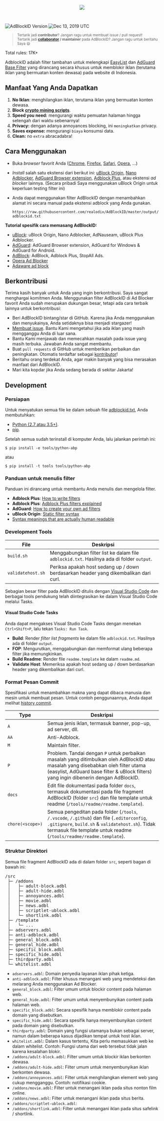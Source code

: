 <p align="center"><img src="https://i.imgur.com/iQB1Uti.jpg" /></p>
<br />

![AdBlockID Version](https://img.shields.io/badge/Version-19.347.717-blue.svg?longCache=true&style=flat-square)
<img src="https://img.shields.io/badge/Updated-Dec 13, 2019 UTC-orange.svg?longCache=true&style=flat-square"
    alt="Dec 13, 2019 UTC" />

> <sup>Tertarik jadi **contributor**? Jangan ragu untuk membuat issue / pull request!
> <br>
> Tertarik jadi **[collaborator](https://help.github.com/en/github/setting-up-and-managing-your-github-user-account/permission-levels-for-a-user-account-repository#collaborator-access-on-a-repository-owned-by-a-user-account) / maintainer** pada AdBlockID? Jangan ragu untuk beritahu Saya 😃</sup>

Total rules: 17K+

AdblockID adalah filter tambahan untuk melengkapi [EasyList](https://github.com/easylist/easylist) dan [AdGuard Base Filter](https://github.com/AdguardTeam/AdguardFilters) yang dirancang secara khusus untuk memblokir iklan (terutama iklan yang bermuatan konten dewasa) pada website di Indonesia.


## Manfaat Yang Anda Dapatkan
1. **No Iklan**: menghilangkan iklan, terutama iklan yang bermuatan konten dewasa.
2. **Block [crypto mining scripts](https://www.mycryptopedia.com/crypto-mining-scripts/)**.
3. **Speed you need:** mengurangi waktu pemuatan halaman hingga setengah dari waktu sebenarnya!
4. **Privacy:** dengan adanya annoyances blocking, ini `meningkatkan` privacy.
5. **Saves expense:** mengurangi `biaya` konsumsi data.
6. **Clean:** no `extra` abracadabra!


## Cara Menggunakan
- Buka *browser* favorit Anda ([Chrome](https://www.google.com/chrome/), [Firefox](https://www.mozilla.org/firefox/), [Safari](http://www.apple.com/safari/), [Opera](http://www.opera.com/), ...)
- *Install* salah satu ekstensi dari berikut ini: [uBlock Origin](https://github.com/gorhill/uBlock#installation), [Nano Adblocker](https://github.com/NanoAdblocker/NanoCore#install-links), [AdGuard Browser extension](https://adguard.com/en/adguard-browser-extension/overview.html), [Adblock Plus](https://adblockplus.org), atau ekstensi *ad blocker* lainnya. (Secara pribadi Saya menggunakan uBlock Origin untuk keperluan testing filter ini)
- Anda dapat menggunakan filter AdBlockID dengan menambahkan alamat ini secara manual pada ekstensi adblock yang Anda gunakan.

   `https://raw.githubusercontent.com/realodix/AdBlockID/master/output/adblockid.txt`

**Tutorial spesifik cara memasang AdBlockID:**
- [uBlock](/docs/uBlock.md): uBlock Origin, Nano Adblocker, AdNauseam, uBlock Plus Adblocker.
- [AdGuard](/docs/Adguard.md): AdGuard Browser extension, AdGuard for Windows & AdGuard for Android.
- [AdBlock](/docs/Adblock-Plus.md): AdBlock, Adblock Plus, StopAll Ads.
- [Opera Ad Blocker](/docs/Opera-AdBlocker.md)
- [Adaware ad block](/docs/adaware-ad-block.md)


## Berkontribusi
Terima kasih banyak untuk Anda yang ingin berkontribusi. Saya sangat menghargai komitmen Anda. Menggunakan filter AdBlockID di Ad Blocker favorit Anda sudah merupakan dukungan besar, tetapi ada cara terbaik lainnya untuk berkontribusi:

- Beri AdBlockID bintang/star di GitHub. Karena jika Anda menggunakan dan menyukainya, Anda setidaknya bisa menjadi stargazer!
- [Membuat issue](https://github.com/realodix/AdBlockID/issues/new/choose). Bantu Kami mengetahui jika ada iklan yang masih mengganggu Anda di luar sana.
- Bantu Kami menjawab dan memecahkan masalah pada issue yang masih terbuka. Jawaban Anda sangat membantu.
- Buat `pull requests` di GitHub untuk memberikan perbaikan dan peningkatan. Otomatis terdaftar sebagai [kontributor](https://github.com/realodix/AdBlockID/graphs/contributors)!
- Beritahu orang terdekat Anda, agar makin banyak yang bisa merasakan manfaat dari AdBlockID.
- Mari kita kopdar jika Anda sedang berada di sekitar Jakarta!


## Development
### Persiapan
Untuk menyatukan semua file ke dalam sebuah file [adblockid.txt](/output/adblockid.txt), Anda membutuhkan:

- [Python (2.7 atau 3.5+)](https://www.python.org/downloads/).
- [pip](https://pypi.org/project/pip/).

Setelah semua sudah terinstall di komputer Anda, lalu jalankan perintah ini:

`$ pip install -e tools/python-abp`

atau

`$ pip install -t tools tools/python-abp`

### Panduan untuk menulis filter

Panduan ini dirancang untuk membantu Anda menulis dan mengelola filter.

- **Adblock Plus**: [How to write filters](https://help.eyeo.com/en/adblockplus/how-to-write-filters)
- **Adblock Plus**: [Adblock Plus filters explained](https://adblockplus.org/filter-cheatsheet)
- **AdGuard**: [How to create your own ad filters](https://kb.adguard.com/en/general/how-to-create-your-own-ad-filters)
- **uBlock Origin**: [Static filter syntax](https://github.com/gorhill/uBlock/wiki/Static-filter-syntax)
- [Syntax meanings that are actually human readable](https://github.com/DandelionSprout/adfilt/blob/master/Wiki/SyntaxMeaningsThatAreActuallyHumanReadable.md)


### Development Tools

| File              | Deskripsi                                 |
| ----------------- | ----------------------------------------- |
| `build.sh`        | Menggabungkan filter list ke dalam file `adblockid.txt`. Hasilnya ada di folder `output`. |
| `validatehost.sh` | Periksa apakah host sedang up / down berdasarkan header yang dikembalikan dari curl. |

Sebagian besar filter pada AdBlockID ditulis dengan [Visual Studio Code](https://code.visualstudio.com/) dan berbagai tools pendukung telah diintegrasikan ke dalam Visual Studio Code melalui Tasks.

#### Visual Studio Code Tasks

Anda dapat mengakses Visual Studio Code Tasks dengan menekan `Ctrl+Shift+P`, lalu tekan `Tasks: Run Task`.

- **Build**: Render _filter list fragments_ ke dalam file `adblockid.txt`. Hasilnya ada di folder `output`.
- **FOP**: Mengurutkan, menggabungkan dan memformat ulang beberapa  filter jika memungkinkan.
- **Build Readme**: Render file `readme.template` ke dalam `readme.md`.
- **Validate Host**: Memeriksa apakah host sedang up / down berdasarkan header yang dikembalikan dari curl.

### Format Pesan Commit

Spesifikasi untuk menambahkan makna yang dapat dibaca manusia dan mesin untuk membuat pesan. Untuk contoh penggunaannya, Anda dapat melihat [history commit](https://github.com/realodix/AdBlockID/commits).

| Type   | Deskripsi |
| ------ | --------- |
| `A`    | Semua jenis iklan, termasuk banner, pop-up, ad server, dll. |
| `AA`   | Anti-Adblock. |
| `M`    | Maintain filter. |
| `P`    | Problem. Tandai dengan `P` untuk perbaikan masalah yang ditimbulkan oleh AdBlockID atau masalah yang disebabkan oleh filter utama (easylist, AdGuard base filter & uBlock filters) yang ingin dibenerin dengan AdBlockID.|
| `docs` | Edit file dokumentasi pada folder `docs`, termasuk dokumentasi pada file fragment AdBlockID (folder `src`) dan file template untuk readme (`/tools/readme/readme.template`). |
| `chore(<scope>)` | Semua pengeditan pada folder (`/tools`, `/.vscode`, `/.github`) dan file (`.editorconfig`, `.gitignore`, `build.sh` & `validatehost.sh`). Tidak termasuk file template untuk readme (`/tools/readme/readme.template`). |

### Struktur Direktori

Semua file fragment AdBlockID ada di dalam folder `src`, seperti bagan di bawah ini:

<pre>
/src
 ├─ /addons
 │   ├─ adult-block.adbl
 │   ├─ adult-hide.adbl
 │   ├─ annoyances.adbl
 │   ├─ movie.adbl
 │   ├─ news.adbl
 │   ├─ scriptlet-ublock.adbl
 │   └─ shortlink.adbl
 ├─ /template
 │   └─ ...
 ├─ adservers.adbl
 ├─ anti-adblock.adbl
 ├─ general_block.adbl
 ├─ general_hide.adbl
 ├─ specific_block.adbl
 ├─ specific_hide.adbl
 ├─ thirdparty.adbl
 └─ whitelist.adbl
</pre>

- `adservers.adbl`: Domain penyedia layanan iklan pihak ketiga.
- `anti-adblock.adbl`: Filter khusus menangani web yang mendeteksi dan melarang Anda menggunakan Ad Blocker.
- `general_block.adbl`: Filter umum untuk blockir content pada halaman web.
- `general_hide.adbl`: Filter umum untuk menyembunyikan content pada halaman web.
- `specific_block.adbl`: Secara spesifik hanya memblokir content pada domain yang disebutkan.
- `specific_hide.adbl`: Secara spesifik hanya menyembunyikan content pada domain yang disebutkan.
- `thirdparty.adbl`: Domain yang fungsi utamanya bukan sebagai server, namun dalam beberapa kasus dijadikan tempat untuk host iklan.
- `whitelist.adbl`: Dalam kasus tertentu, Kita perlu memasukkan web ke dalam whitelist. Contoh: Fungsi utama dari web tersebut tidak jalan karena kesalahan blokir.
- `/addons/adult-block.adbl`: Filter umum untuk blockir iklan berkonten dewasa.
- `/addons/adult-hide.adbl`: Filter umum untuk menyembunyikan iklan berkonten dewasa.
- `/addons/annoyances.adbl`: Filter untuk menghilangkan element web yang cukup mengganggu. Contoh: notifikasi cookie.
- `/addons/movie.adbl`: Filter untuk menangani iklan pada situs nonton film online.
- `/addons/news.adbl`: Filter untuk menangani iklan pada situs berita.
- `/addons/scriptlet-ublock.adbl`:
- `/addons/shortlink.adbl`: Filter untuk menangani iklan pada situs safelink / shortlink.
